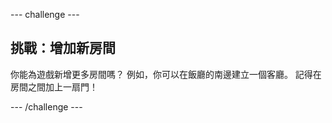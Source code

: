 \--- challenge \---

## 挑戰：增加新房間

你能為遊戲新增更多房間嗎？ 例如，你可以在飯廳的南邊建立一個客廳。 記得在房間之間加上一扇門！

\--- /challenge \---